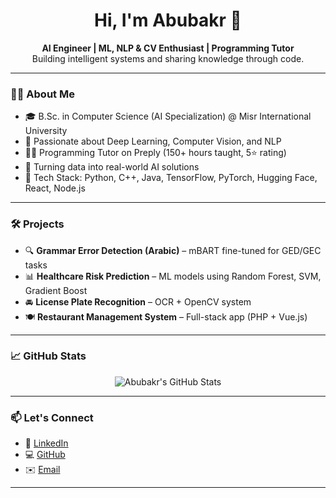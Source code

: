<h1 align="center">Hi, I'm Abubakr 👋</h1>

<p align="center">
  <b>AI Engineer | ML, NLP & CV Enthusiast | Programming Tutor</b><br>
  Building intelligent systems and sharing knowledge through code.
</p>

---

### 👨‍💻 About Me
- 🎓 B.Sc. in Computer Science (AI Specialization) @ Misr International University  
- 🧠 Passionate about Deep Learning, Computer Vision, and NLP  
- 👨‍🏫 Programming Tutor on Preply (150+ hours taught, 5⭐ rating)  
- 🔨 Turning data into real-world AI solutions  
- 🧩 Tech Stack: Python, C++, Java, TensorFlow, PyTorch, Hugging Face, React, Node.js  

---

### 🛠️ Projects
- 🔍 **Grammar Error Detection (Arabic)** – mBART fine-tuned for GED/GEC tasks  
- 📊 **Healthcare Risk Prediction** – ML models using Random Forest, SVM, Gradient Boost  
- 🚘 **License Plate Recognition** – OCR + OpenCV system  
- 🍽️ **Restaurant Management System** – Full-stack app (PHP + Vue.js)

---

### 📈 GitHub Stats

<p align="center">
  <img src="https://github-readme-stats.vercel.app/api?username=Abubakrhegazi&show_icons=true&theme=default" alt="Abubakr's GitHub Stats" />
</p>

---

### 📫 Let's Connect

- 💼 [LinkedIn](https://www.linkedin.com/in/abubakr-hegazi-901032225/)
- 💻 [GitHub](https://github.com/Abubakrhegazi)
- ✉️ [Email](mailto:abubakrhegazi0@gmail.com)

---
